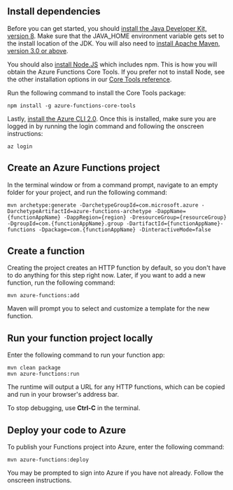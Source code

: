 ## Install dependencies

Before you can get started, you should [install the Java Developer Kit, version 8](). Make sure that the JAVA_HOME environment variable gets set to the install location of the JDK. You will also need to [install Apache Maven, version 3.0 or above]().

You should also [install Node.JS]() which includes npm. This is how you will obtain the Azure Functions Core Tools. If you prefer not to install Node, see the other installation options in our [Core Tools reference]().

Run the following command to install the Core Tools package:

```
npm install -g azure-functions-core-tools
```

Lastly, [install the Azure CLI 2.0](). Once this is installed, make sure you are logged in by running the login command and following the onscreen instructions:

```
az login
```

## Create an Azure Functions project

In the terminal window or from a command prompt, navigate to an empty folder for your project, and run the following command:

```
mvn archetype:generate -DarchetypeGroupId=com.microsoft.azure -DarchetypeArtifactId=azure-functions-archetype -DappName={functionAppName} -DappRegion={region} -DresourceGroup={resourceGroup} -DgroupId=com.{functionAppName}.group -DartifactId={functionAppName}-functions -Dpackage=com.{functionAppName} -DinteractiveMode=false
```

## Create a function

Creating the project creates an HTTP function by default, so you don't have to do anything for this step right now. Later, if you want to add a new function, run the following command:

```
mvn azure-functions:add
```

Maven will prompt you to select and customize a template for the new function.

## Run your function project locally

Enter the following command to run your function app:

```
mvn clean package 
mvn azure-functions:run
```

The runtime will output a URL for any HTTP functions, which can be copied and run in your browser's address bar.

To stop debugging, use **Ctrl-C** in the terminal.

## Deploy your code to Azure

To publish your Functions project into Azure, enter the following command:

```
mvn azure-functions:deploy
```

You may be prompted to sign into Azure if you have not already. Follow the onscreen instructions.